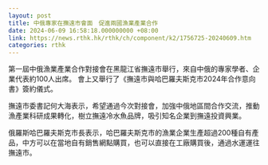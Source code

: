 ```yaml
---
layout: post
title: 中俄專家在撫遠市會面　促進兩國漁業產業合作
date: 2024-06-09 16:58:18.000000000 +08:00
link: https://news.rthk.hk/rthk/ch/component/k2/1756725-20240609.htm
categories: rthk
---
```


第一屆中俄漁業產業合作對接會在黑龍江省撫遠市舉行，來自中俄的專家學者、企業代表約100人出席。 會上又舉行了《撫遠市與哈巴羅夫斯克市2024年合作意向書》簽約儀式。

撫遠市委書記何大海表示，希望通過今次對接會，加強中俄地區間合作交流，推動漁產業科研成果轉化，樹立撫遠冷水魚品牌，吸引知名企業到撫遠投資興業。 

俄羅斯哈巴羅夫斯克市長表示，哈巴羅夫斯克市的漁業企業生產超過200種自有產品，中方可以在當地自有銷售網點購買，也可以直接在工廠購買後，通過水運運往撫遠市。
